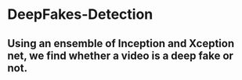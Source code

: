# DeepFakes-Detection
## Using an ensemble of Inception and Xception net, we find whether a video is a deep fake or not.
